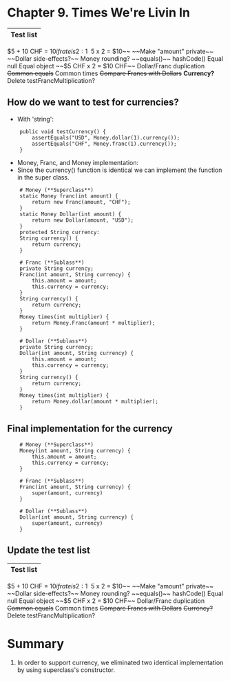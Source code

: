 # Chapter 9. Times We're Livin In

| Test list |
| ----------- |
$5 + 10 CHF = $10 if rate is 2:1
~~$5 x 2 = $10~~
~~Make "amount" private~~
~~Dollar side-effects?~~
Money rounding?
~~equals()~~
hashCode()
Equal null
Equal object
~~$5 CHF x 2 = $10 CHF~~
Dollar/Franc duplication
~~Common equals~~
Common times
~~Compare Francs with Dollars~~
**Currency?**
Delete testFrancMultiplication?


## How do we want to test for currencies?

- With 'string':
```
    public void testCurrency() {
        assertEquals("USD", Money.dollar(1).currency());
        assertEquals("CHF", Money.franc(1).currency());
    }    
```

- Money, Franc, and Money implementation:
- Since the currency() function is identical we can implement the function in the super class.
```
    # Money (**Superclass**)
    static Money franc(int amount) {
        return new Franc(amount, "CHF");
    }
    static Money Dollar(int amount) {
        return new Dollar(amount, "USD");
    }
    protected String currency:
    String currency() {
        return currency;
    }

    # Franc (**Sublass**)
    private String currency;
    Franc(int amount, String currency) {
        this.amount = amount;
        this.currency = currency;
    }  
    String currency() {
        return currency;
    }
    Money times(int multiplier) {
        return Money.Franc(amount * multiplier);
    }

    # Dollar (**Sublass**)
    private String currency;
    Dollar(int amount, String currency) {
        this.amount = amount;
        this.currency = currency;
    }
    String currency() {
        return currency;
    }
    Money times(int multiplier) {
        return Money.dollar(amount * multiplier);
    }
```

## Final implementation for the currency
```
    # Money (**Superclass**)
    Money(int amount, String currency) {
        this.amount = amount;
        this.currency = currency;
    }

    # Franc (**Sublass**)
    Franc(int amount, String currency) {
        super(amount, currency)
    }

    # Dollar (**Sublass**)
    Dollar(int amount, String currency) {
        super(amount, currency)
    }
```

## Update the test list

| Test list |
| ----------- |
$5 + 10 CHF = $10 if rate is 2:1
~~$5 x 2 = $10~~
~~Make "amount" private~~
~~Dollar side-effects?~~
Money rounding?
~~equals()~~
hashCode()
Equal null
Equal object
~~$5 CHF x 2 = $10 CHF~~
Dollar/Franc duplication
~~Common equals~~
Common times
~~Compare Francs with Dollars~~
~~Currency?~~
Delete testFrancMultiplication?

# Summary
1. In order to support currency, we eliminated two identical implementation by using superclass's constructor.
